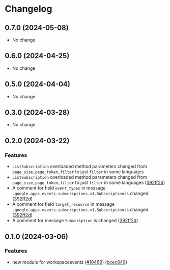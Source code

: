 # Changelog

## 0.7.0 (2024-05-08)

* No change


## 0.6.0 (2024-04-25)

* No change


## 0.5.0 (2024-04-04)

* No change


## 0.3.0 (2024-03-28)

* No change


## 0.2.0 (2024-03-22)

### Features

* `ListSubscription` overloaded method parameters changed from `page_size,page_token,filter` to just `filter` in some languages
* `ListSubscription` overloaded method parameters changed from `page_size,page_token,filter` to just `filter` in some languages ([392ff2d](https://github.com/googleapis/google-cloud-java/commit/392ff2db6665c3aa998ea94da1dfbc70c47df0f2))
* A comment for field `event_types` in message `.google.apps.events.subscriptions.v1.Subscription` is changed ([392ff2d](https://github.com/googleapis/google-cloud-java/commit/392ff2db6665c3aa998ea94da1dfbc70c47df0f2))
* A comment for field `target_resource` in message `.google.apps.events.subscriptions.v1.Subscription` is changed ([392ff2d](https://github.com/googleapis/google-cloud-java/commit/392ff2db6665c3aa998ea94da1dfbc70c47df0f2))
* A comment for message `Subscription` is changed ([392ff2d](https://github.com/googleapis/google-cloud-java/commit/392ff2db6665c3aa998ea94da1dfbc70c47df0f2))



## 0.1.0 (2024-03-06)

### Features

* new module for workspaceevents ([#10469](https://github.com/googleapis/google-cloud-java/issues/10469)) ([bcec849](https://github.com/googleapis/google-cloud-java/commit/bcec8493ab3ce6fc2409d3ca6f258ab230ef88a7))

